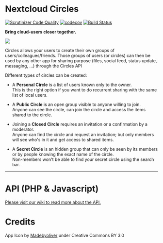 # Nextcloud Circles

[![Scrutinizer Code Quality](https://scrutinizer-ci.com/g/nextcloud/circles/badges/quality-score.png?b=master)](https://scrutinizer-ci.com/g/nextcloud/circles/?branch=master)
[![codecov](https://codecov.io/gh/nextcloud/circles/branch/master/graph/badge.svg)](https://codecov.io/gh/nextcloud/circles)
[![Build Status](https://drone.nextcloud.com/api/badges/nextcloud/circles/status.svg)](https://drone.nextcloud.com/nextcloud/circles)

**Bring cloud-users closer together.**

![](https://raw.githubusercontent.com/nextcloud/circles/master/screenshots/0.12.0.png)

Circles allows your users to create their own groups of users/colleagues/friends. 
Those groups of users (or circles) can then be used by any other app for sharing purpose 
(files, social feed, status update, messaging, ...) through the Circles API

Different types of circles can be created:


- A **Personal Circle** is a list of users known only to the owner.  
This is the right option if you want to do recurrent sharing with the same list of local users.

- A **Public Circle** is an open group visible to anyone willing to join.  
Anyone can see the circle, can join the circle and access the items shared to the circle.
 
- Joining a **Closed Circle** requires an invitation or a confirmation by a moderator.  
Anyone can find the circle and request an invitation; but only members will see who's in it and get access to shared items.

- A **Secret Circle** is an hidden group that can only be seen by its members or by people knowing the exact name of the circle.  
Non-members won't be able to find your secret circle using the search bar.


***
# API (PHP & Javascript)

[Please visit our wiki to read more about the API.](https://github.com/nextcloud/circles/wiki)



# Credits

App Icon by [Madebyoliver](http://www.flaticon.com/authors/madebyoliver) under Creative Commons BY 3.0
